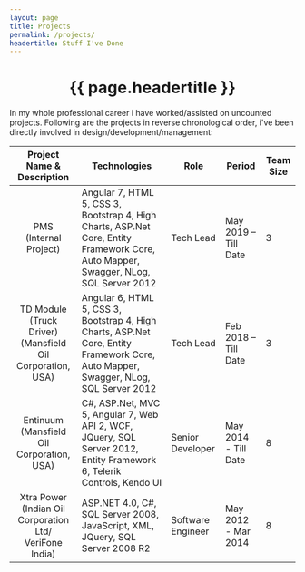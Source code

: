 ```yaml
---
layout: page
title: Projects
permalink: /projects/
headertitle: Stuff I've Done
---
```

<h1 class="post-title p-name" itemprop="name headline"><center>{{ page.headertitle }}</center></h1>

In my whole professional career i have worked/assisted on uncounted projects. Following are the projects in reverse chronological order, i've been directly involved in design/development/management:

|                    Project Name & Description                    | Technologies                                                                                                                         | Role              | Period               | Team Size |
|:----------------------------------------------------------------:|--------------------------------------------------------------------------------------------------------------------------------------|-------------------|----------------------|-----------|
| PMS<br>(Internal Project)                                        | Angular 7, HTML 5, CSS 3, Bootstrap 4, High Charts, ASP.Net Core, Entity Framework Core, Auto Mapper, Swagger, NLog, SQL Server 2012 | Tech Lead         | May 2019 – Till Date | 3         |
| TD Module (Truck Driver)<br>(Mansfield Oil Corporation, USA)     | Angular 6, HTML 5, CSS 3, Bootstrap 4, High Charts, ASP.Net Core, Entity Framework Core, Auto Mapper, Swagger, NLog, SQL Server 2012 | Tech Lead         | Feb 2018 – Till Date | 3         |
| Entinuum  (Mansfield Oil Corporation, USA)                       | C#, ASP.Net, MVC 5, Angular 7, Web API 2, WCF, JQuery, SQL Server 2012, Entity Framework 6, Telerik Controls, Kendo UI               | Senior Developer  | May 2014 - Till Date | 8         |
| Xtra Power<br>(Indian Oil<br>Corporation Ltd/<br>VeriFone India) | ASP.NET 4.0, C#, SQL Server 2008,  JavaScript,  XML, JQuery, SQL Server 2008 R2                                                      | Software Engineer | May 2012 - Mar 2014  | 8         |
